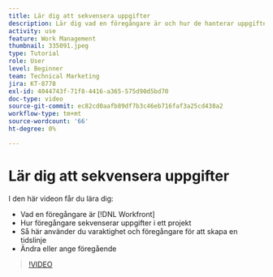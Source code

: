 ```yaml
---
title: Lär dig att sekvensera uppgifter
description: Lär dig vad en föregångare är och hur de hanterar uppgifter i ett projekt. Lär dig sedan att använda varaktighet och föregångare för att skapa en tidslinje.
activity: use
feature: Work Management
thumbnail: 335091.jpeg
type: Tutorial
role: User
level: Beginner
team: Technical Marketing
jira: KT-8778
exl-id: 4044743f-71f8-4416-a365-575d90d5bd70
doc-type: video
source-git-commit: ec82cd0aafb89df7b3c46eb716faf3a25cd438a2
workflow-type: tm+mt
source-wordcount: '66'
ht-degree: 0%

---
```


# Lär dig att sekvensera uppgifter

I den här videon får du lära dig:

* Vad en föregångare är [!DNL  Workfront]
* Hur föregångare sekvenserar uppgifter i ett projekt
* Så här använder du varaktighet och föregångare för att skapa en tidslinje
* Ändra eller ange föregående

>[!VIDEO](https://video.tv.adobe.com/v/335091/?quality=12&learn=on)

<!---
Learn more urls
There's a lot more you can learn about predecessors, such as dependency type and lag. [!DNL Workfront] recommends getting the basics down first, then pulling those other features into your project planning. If you're curious, here are some articles about additional functionality.
Overview of task predecessors
Create predecessor relationships by chaining tasks
Creating a predecessor relationship on the task list
Overview of lag types
Overview of task dependency types
--->

